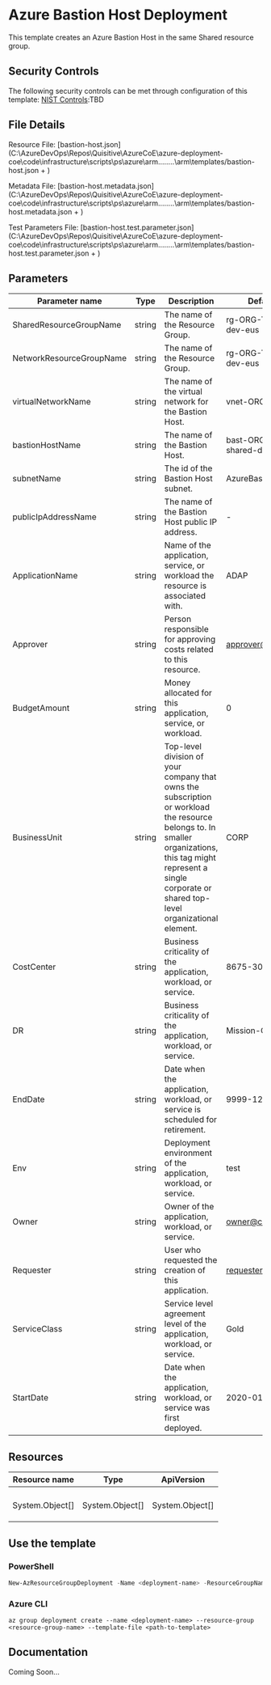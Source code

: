 # Azure Bastion Host Deployment

This template creates an Azure Bastion Host in the same Shared resource group.

## Security Controls

The following security controls can be met through configuration of this template:
      [NIST Controls](security-controls.md):TBD

## File Details

Resource File: [bastion-host.json](C:\AzureDevOps\Repos\Quisitive\AzureCoE\azure-deployment-coe\code\infrastructure\scripts\ps\azure\arm\..\..\..\..\arm\templates/bastion-host.json + )

Metadata File: [bastion-host.metadata.json](C:\AzureDevOps\Repos\Quisitive\AzureCoE\azure-deployment-coe\code\infrastructure\scripts\ps\azure\arm\..\..\..\..\arm\templates/bastion-host.metadata.json + )

Test Parameters File: [bastion-host.test.parameter.json](C:\AzureDevOps\Repos\Quisitive\AzureCoE\azure-deployment-coe\code\infrastructure\scripts\ps\azure\arm\..\..\..\..\arm\templates/bastion-host.test.parameter.json + )

## Parameters

Parameter name | Type | Description | DefaultValue
-------------- | ---- | ----------- | ------------
SharedResourceGroupName | string | The name of the Resource Group. | rg-ORG-TAG-shared-dev-eus
NetworkResourceGroupName | string | The name of the Resource Group. | rg-ORG-TAG-network-dev-eus
virtualNetworkName | string | The name of the virtual network for the Bastion Host. | vnet-ORG-TAG-dev
bastionHostName | string | The name of the Bastion Host. | bast-ORG-TAG-shared-dev-eus
subnetName     | string | The id of the Bastion Host subnet. | AzureBastionSubnet
publicIpAddressName | string | The name of the Bastion Host public IP address. | -
ApplicationName | string | Name of the application, service, or workload the resource is associated with. | ADAP
Approver       | string | Person responsible for approving costs related to this resource. | approver@company.org
BudgetAmount   | string | Money allocated for this application, service, or workload. | 0
BusinessUnit   | string | Top-level division of your company that owns the subscription or workload the resource belongs to. In smaller organizations, this tag might represent a single corporate or shared top-level organizational element. | CORP
CostCenter     | string | Business criticality of the application, workload, or service. | 8675-309
DR             | string | Business criticality of the application, workload, or service. | Mission-Critical
EndDate        | string | Date when the application, workload, or service is scheduled for retirement. | 9999-12-31
Env            | string | Deployment environment of the application, workload, or service. | test
Owner          | string | Owner of the application, workload, or service. | owner@company.org
Requester      | string | User who requested the creation of this application. | requester@company.org
ServiceClass   | string | Service level agreement level of the application, workload, or service. | Gold
StartDate      | string | Date when the application, workload, or service was first deployed. | 2020-01-01

## Resources

Resource name | Type | ApiVersion
------------- | ---- | ----------
              |      |
              |      |
              |      |
              |      |
System.Object[] | System.Object[] | System.Object[]
              |      |
              |      |
              |      |

## Use the template

### PowerShell

```powershell
New-AzResourceGroupDeployment -Name <deployment-name> -ResourceGroupName <resource-group-name> -TemplateFile <path-to-template>
```

### Azure CLI

```text
az group deployment create --name <deployment-name> --resource-group <resource-group-name> --template-file <path-to-template>
```

## Documentation

Coming Soon...
